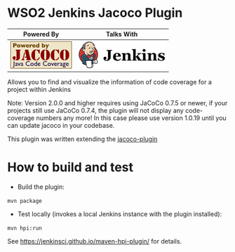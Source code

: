 WSO2 Jenkins Jacoco Plugin
==========================

| Powered By | Talks With | 
|:-------------------------:|:-------------------------:
| ![](jacoco_logo.png) | ![](jenkins_logo.png) | 

Allows you to find and visualize the information of code coverage for a project within Jenkins

Note: Version 2.0.0 and higher requires using JaCoCo 0.7.5 or newer, if your projects still use JaCoCo 0.7.4, 
the plugin will not display any code-coverage numbers any more! In this case please use version 1.0.19 until you can update jacoco in your codebase.

This plugin was written extending the [jacoco-plugin](https://github.com/jenkinsci/jacoco-plugin)

How to build and test
=====================

* Build the plugin:

`mvn package`

* Test locally (invokes a local Jenkins instance with the plugin installed):

`mvn hpi:run`

See https://jenkinsci.github.io/maven-hpi-plugin/ for details.

